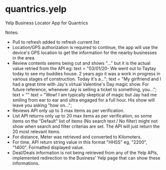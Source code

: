 # quantrics.yelp

Yelp Business Locator App for Quantrics

Notes:
- Pull to refresh added to refresh current list
- Location/GPS authorization is required to continue, the app will use the device's GPS location to get the information for the nearby businesses in the area.
- Review contents seems being cut and shows "..." but it is the actual value retried from the API
eg:
text = "03/01/20- We went out to Taytay today to see my buddies house.  2 years ago it was a work in progress in various stages of construction.  Today it's a...";
text = "My girlfriend and I had a great time with Jay's virtual Valentine's Day magic show. For future reference, whenever Jay is selling a ticket to something, you...";
text = ""
text = "Wow! I am typically skeptical of magic but Jay had me smiling from ear to ear and ultra engaged for a full hour. His show will leave you asking \"how on...";
- Reviews API only up to 3 max items as per verification.
- List API returns only up to 20 max items as per verification, so some items on the "Default" list of items (No search text / No filter) might not show when search and filter criterias are set. The API will just return the 20 most relevant items.
- For distance, Meter was retrieved and converted to Kilomoters.
- For time, API return string value in this format "HHSS" eg, "2200", "1400". Formatted displayed value.
- Deal/Deals information is not being retrieved from any of the Yelp APIs, implemented redirection to the Business' Yelp page that can show these informations.
